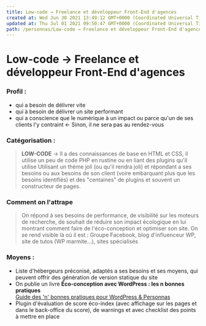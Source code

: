 ```yaml
---
title: Low-code → Freelance et développeur Front-End d'agences
created at: Wed Jun 30 2021 13:49:12 GMT+0000 (Coordinated Universal Time)
updated at: Thu Jul 01 2021 09:50:47 GMT+0000 (Coordinated Universal Time)
path: /personnas/Low-code → Freelance et développeur Front-End d'agences
---
```


# Low-code → Freelance et développeur Front-End d'agences

### Profil :

- qui a besoin de délivrer vite
- qui à besoin de délivrer un site performant
- qui a conscience que le numérique à un impact ou parce qu'un de ses clients l'y contraint ← Sinon, il ne sera pas au rendez-vous

### Catégorisation :

> **LOW-CODE** → Il a des connaissances de base en HTML et CSS, il utilise un peu de code PHP en rustine ou en liant des plugins qu'il utilise Utilisant un thème joli (ou qu'il rendra joli) et répondant a ses besoins ou aux besoins de son client (voire embarquant plus que les besoins identifiés) et des "centaines" de plugins et souvent un constructeur de pages.

### Comment on l'attrape

> On répond à ses besoins de performance, de visibilité sur les moteurs de recherche, de souhait de réduire son impact écologique en lui montrant comment faire de l'éco-conception et optimiser son site. On se rend visible là où il est : Groupe Facebook, blog d'influenceur WP, site de tutos (WP marmite...), sites spécialisés

### Moyens :

- Liste d'hébergeurs préconisé, adaptés a ses besoins et ses moyens, qui peuvent offrir des génération de version statique du site
- On publie un livre **Éco-conception avec WordPress : les n bonnes pratiques**  
  [Guide des 'n' bonnes pratiques pour WordPress & Personnas](/Guide%20des%20'n'%20bonnes%20pratiques%20pour%20WordPress%20&%20Personnas/Guide%20des%20'n'%20bonnes%20pratiques%20pour%20WordPress%20&%20Personnas.md)
- Plugin d'évaluation de score éco-index (avec affichage sur les pages et dans le back-office du score), de warnings et avec checklist des points à mettre en place
